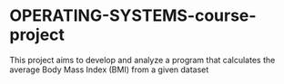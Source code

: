 # OPERATING-SYSTEMS-course-project
This project aims to develop and analyze a program that calculates  the average Body Mass Index (BMI) from a given dataset
